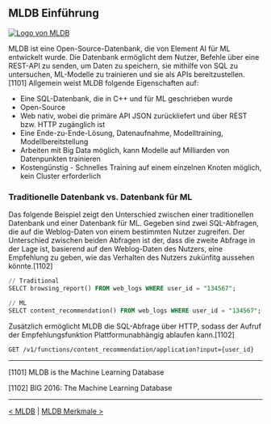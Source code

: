 ## MLDB Einführung

[![Logo von MLDB](./statics/11_mldb/mldbai_logo.png)](https://mldb.ai/html/mldbai_eai_logo_200_2.png)

MLDB ist eine Open-Source-Datenbank, die von Element AI für ML entwickelt wurde. Die Datenbank ermöglicht dem Nutzer, Befehle über eine REST-API zu senden, um Daten zu speichern, sie mithilfe von SQL zu untersuchen, ML-Modelle zu trainieren und sie als APIs bereitzustellen.[1101] Allgemein weist MLDB folgende Eigenschaften auf:

- Eine SQL-Datenbank, die in C++ und für ML geschrieben wurde
- Open-Source
- Web nativ, wobei die primäre API JSON zurückliefert und über REST bzw. HTTP zugänglich ist
- Eine Ende-zu-Ende-Lösung, Datenaufnahme, Modelltraining, Modellbereitstellung
- Arbeiten mit Big Data möglich, kann Modelle auf Milliarden von Datenpunkten trainieren
- Kostengünstig - Schnelles Training auf einem einzelnen Knoten möglich, kein Cluster erforderlich

### Traditionelle Datenbank vs. Datenbank für ML

Das folgende Beispiel zeigt den Unterschied zwischen einer traditionellen Datenbank und einer Datenbank für ML. Gegeben sind zwei SQL-Abfragen, die auf die Weblog-Daten von einem bestimmten Nutzer zugreifen. Der Unterschied zwischen beiden Abfragen ist der, dass die zweite Abfrage in der Lage ist, basierend auf den Weblog-Daten des Nutzers, eine Empfehlung zu geben, wie das Verhalten des Nutzers zukünfitg aussehen könnte.[1102]

```sql
// Traditional
SELCT browsing_report() FROM web_logs WHERE user_id = "134567";

// ML
SELCT content_recommendation() FROM web_logs WHERE user_id = "134567";
```

Zusätzlich ermöglicht MLDB die SQL-Abfrage über HTTP, sodass der Aufruf der Empfehlungsfunktion Plattformunabhängig ablaufen kann.[1102]

```http
GET /v1/functions/content_recommendation/application?input={user_id}
```

---

[1101] MLDB is the Machine Learning Database

[1102] BIG 2016: The Machine Learning Database

---

[< MLDB](10_mldb.md) | [MLDB Merkmale >](12_mldb_features.md)
